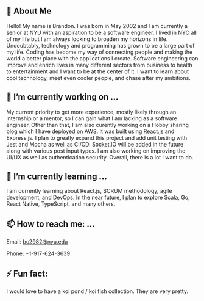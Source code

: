 ## 👋 About Me

Hello! My name is Brandon. I was born in May 2002 and I am currently a senior at NYU with an aspiration to be a software engineer. I lived in NYC all of my life but I am always looking to broaden my horizons in life. Undoubtably, technology and programming has grown to be a large part of my life. Coding has become my way of connecting people and making the world a better place with the applications I create. Software engineering can improve and enrich lives in many different sectors from business to health to entertainment and I want to be at the center of it. I want to learn about cool technology, meet even cooler people, and chase after my ambitions.

## 🔭 I’m currently working on ...

My current priority to get more experience, mostly likely through an internship or a mentor, so I can gain what I am lacking as a software engineer. Other than that, I am also curently working on a Hobby sharing blog which I have deployed on AWS. It was built using React.js and Express.js. I plan to greatly expand this project and add unit testing with Jest and Mocha as well as CI/CD. Socket.IO will be added in the future along with various post input types. I am also working on improving the UI/UX as well as authentication security. Overall, there is a lot I want to do.

## 🌱 I’m currently learning ...

I am currently learning about React.js, SCRUM methodology, agile development, and DevOps. In the near future, I plan to explore Scala, Go, React Native, TypeScript, and many others.

## 📫 How to reach me: ...

Email: bc2982@nyu.edu

Phone: +1-917-624-3639

## ⚡ Fun fact:

I would love to have a koi pond / koi fish collection. They are very pretty.

<!--
**b-chen00/b-chen00** is a ✨ _special_ ✨ repository because its `README.md` (this file) appears on your GitHub profile.

Here are some ideas to get you started:

- 🔭 I’m currently working on ...
- 🌱 I’m currently learning ...
- 👯 I’m looking to collaborate on ...
- 🤔 I’m looking for help with ...
- 💬 Ask me about ...
- 📫 How to reach me: ...
- 😄 Pronouns: ...
- ⚡ Fun fact: ...
-->
